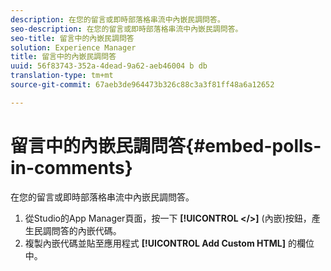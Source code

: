 ```yaml
---
description: 在您的留言或即時部落格串流中內嵌民調問答。
seo-description: 在您的留言或即時部落格串流中內嵌民調問答。
seo-title: 留言中的內嵌民調問答
solution: Experience Manager
title: 留言中的內嵌民調問答
uuid: 56f83743-352a-4dead-9a62-aeb46004 b db
translation-type: tm+mt
source-git-commit: 67aeb3de964473b326c88c3a3f81ff48a6a12652

---
```



# 留言中的內嵌民調問答{#embed-polls-in-comments}

在您的留言或即時部落格串流中內嵌民調問答。

1. 從Studio的App Manager頁面，按一下 **[!UICONTROL </>]** (內嵌)按鈕，產生民調問答的內嵌代碼。
1. 複製內嵌代碼並貼至應用程式 **[!UICONTROL Add Custom HTML]** 的欄位中。
